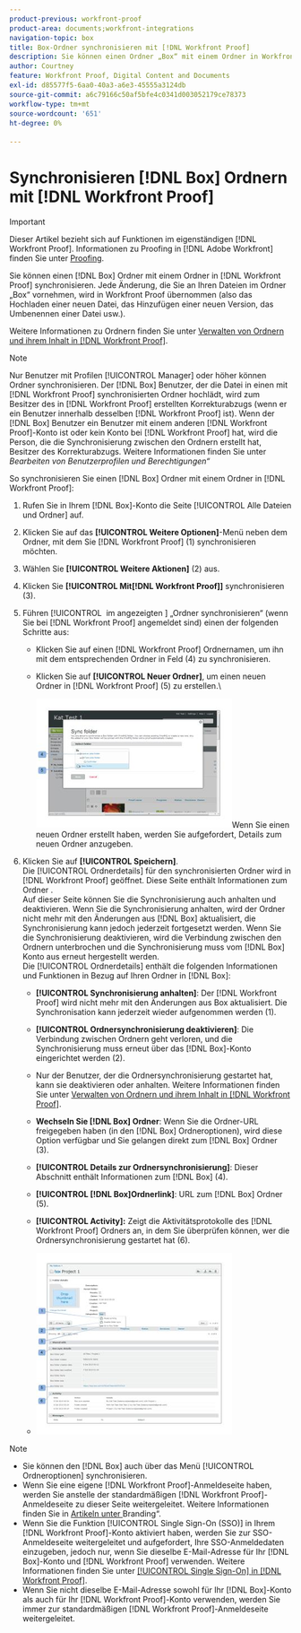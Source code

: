 ```yaml
---
product-previous: workfront-proof
product-area: documents;workfront-integrations
navigation-topic: box
title: Box-Ordner synchronisieren mit [!DNL Workfront Proof]
description: Sie können einen Ordner „Box“ mit einem Ordner in Workfront Proof synchronisieren. Jede Änderung, die Sie an Ihren Dateien im Ordner „Box“ vornehmen, wird in Workfront Proof übernommen (also das Hochladen einer neuen Datei, das Hinzufügen einer neuen Version, das Umbenennen einer Datei usw.).
author: Courtney
feature: Workfront Proof, Digital Content and Documents
exl-id: d85577f5-6aa0-40a3-a6e3-45555a3124db
source-git-commit: a6c79166c50af5bfe4c0341d003052179ce78373
workflow-type: tm+mt
source-wordcount: '651'
ht-degree: 0%

---
```


# Synchronisieren [!DNL Box] Ordnern mit [!DNL Workfront Proof]

>[!IMPORTANT]
>
>Dieser Artikel bezieht sich auf Funktionen im eigenständigen [!DNL Workfront Proof]. Informationen zu Proofing in [!DNL Adobe Workfront] finden Sie unter [Proofing](../../../review-and-approve-work/proofing/proofing.md).

Sie können einen [!DNL Box] Ordner mit einem Ordner in [!DNL Workfront Proof] synchronisieren. Jede Änderung, die Sie an Ihren Dateien im Ordner „Box“ vornehmen, wird in Workfront Proof übernommen (also das Hochladen einer neuen Datei, das Hinzufügen einer neuen Version, das Umbenennen einer Datei usw.).

Weitere Informationen zu Ordnern finden Sie unter [Verwalten von Ordnern und ihrem Inhalt in [!DNL Workfront Proof]](../../../workfront-proof/wp-work-proofsfiles/organize-your-work/manage-folders-and-contents.md).

>[!NOTE]
>
>Nur Benutzer mit Profilen [!UICONTROL Manager] oder höher können Ordner synchronisieren. Der [!DNL Box] Benutzer, der die Datei in einen mit [!DNL Workfront Proof] synchronisierten Ordner hochlädt, wird zum Besitzer des in [!DNL Workfront Proof] erstellten Korrekturabzugs (wenn er ein Benutzer innerhalb desselben [!DNL Workfront Proof] ist). Wenn der [!DNL Box] Benutzer ein Benutzer mit einem anderen [!DNL Workfront Proof]-Konto ist oder kein Konto bei [!DNL Workfront Proof] hat, wird die Person, die die Synchronisierung zwischen den Ordnern erstellt hat, Besitzer des Korrekturabzugs. Weitere Informationen finden Sie unter *Bearbeiten von Benutzerprofilen und Berechtigungen“*

So synchronisieren Sie einen [!DNL Box] Ordner mit einem Ordner in [!DNL Workfront Proof]:

1. Rufen Sie in Ihrem [!DNL Box]-Konto die Seite [!UICONTROL Alle Dateien und Ordner] auf.
1. Klicken Sie auf das **[!UICONTROL Weitere Optionen]**-Menü neben dem Ordner, mit dem Sie [!DNL Workfront Proof] (1) synchronisieren möchten.
1. Wählen Sie **[!UICONTROL Weitere Aktionen]** (2) aus.
1. Klicken Sie **[!UICONTROL Mit[!DNL Workfront Proof]]** synchronisieren (3).
1. Führen [!UICONTROL &#x200B; im angezeigten &#x200B;] „Ordner synchronisieren“ (wenn Sie bei [!DNL Workfront Proof] angemeldet sind) einen der folgenden Schritte aus:

   * Klicken Sie auf einen [!DNL Workfront Proof] Ordnernamen, um ihn mit dem entsprechenden Ordner in Feld (4) zu synchronisieren.
   * Klicken Sie auf **[!UICONTROL Neuer Ordner]**, um einen neuen Ordner in [!DNL Workfront Proof] (5) zu erstellen.\

     ![folder_sync_2.jpg](assets/folder-sync-2-350x231.jpg)Wenn Sie einen neuen Ordner erstellt haben, werden Sie aufgefordert, Details zum neuen Ordner anzugeben.

1. Klicken Sie auf **[!UICONTROL Speichern]**.\
   Die [!UICONTROL Ordnerdetails] für den synchronisierten Ordner wird in [!DNL Workfront Proof] geöffnet. Diese Seite enthält Informationen zum Ordner .\
   Auf dieser Seite können Sie die Synchronisierung auch anhalten und deaktivieren. Wenn Sie die Synchronisierung anhalten, wird der Ordner nicht mehr mit den Änderungen aus [!DNL Box] aktualisiert, die Synchronisierung kann jedoch jederzeit fortgesetzt werden. Wenn Sie die Synchronisierung deaktivieren, wird die Verbindung zwischen den Ordnern unterbrochen und die Synchronisierung muss vom [!DNL Box] Konto aus erneut hergestellt werden.\
   Die [!UICONTROL Ordnerdetails] enthält die folgenden Informationen und Funktionen in Bezug auf Ihren Ordner in [!DNL Box]:

   * **[!UICONTROL Synchronisierung anhalten]**: Der [!DNL Workfront Proof] wird nicht mehr mit den Änderungen aus Box aktualisiert. Die Synchronisation kann jederzeit wieder aufgenommen werden (1).
   * **[!UICONTROL Ordnersynchronisierung deaktivieren]**: Die Verbindung zwischen Ordnern geht verloren, und die Synchronisierung muss erneut über das [!DNL Box]-Konto eingerichtet werden (2).

   * Nur der Benutzer, der die Ordnersynchronisierung gestartet hat, kann sie deaktivieren oder anhalten. Weitere Informationen finden Sie unter [Verwalten von Ordnern und ihrem Inhalt in [!DNL Workfront Proof]](../../../workfront-proof/wp-work-proofsfiles/organize-your-work/manage-folders-and-contents.md).
   * **Wechseln Sie [!DNL Box] Ordner**: Wenn Sie die Ordner-URL freigegeben haben (in den [!DNL Box] Ordneroptionen), wird diese Option verfügbar und Sie gelangen direkt zum [!DNL Box] Ordner (3).
   * **[!UICONTROL Details zur Ordnersynchronisierung]**: Dieser Abschnitt enthält Informationen zum [!DNL Box] (4).
   * **[!UICONTROL [!DNL Box]Ordnerlink]**: URL zum [!DNL Box] Ordner (5).
   * **[!UICONTROL Activity]:** Zeigt die Aktivitätsprotokolle des [!DNL Workfront Proof] Ordners an, in dem Sie überprüfen können, wer die Ordnersynchronisierung gestartet hat (6).
   * ![folder_details__1_.jpg](assets/folder-details--1--350x324.jpg)

>[!NOTE]
>
>* Sie können den [!DNL Box] auch über das Menü [!UICONTROL Ordneroptionen] synchronisieren.
>* Wenn Sie eine eigene [!DNL Workfront Proof]-Anmeldeseite haben, werden Sie anstelle der standardmäßigen [!DNL Workfront Proof]-Anmeldeseite zu dieser Seite weitergeleitet. Weitere Informationen finden Sie in [ Artikeln unter ](https://support.workfront.com/hc/en-us/sections/115000921208-Branding)Branding“.
>* Wenn Sie die Funktion [!UICONTROL Single Sign-On (SSO)] in Ihrem [!DNL Workfront Proof]-Konto aktiviert haben, werden Sie zur SSO-Anmeldeseite weitergeleitet und aufgefordert, Ihre SSO-Anmeldedaten einzugeben, jedoch nur, wenn Sie dieselbe E-Mail-Adresse für Ihr [!DNL Box]-Konto und [!DNL Workfront Proof] verwenden. Weitere Informationen finden Sie unter [[!UICONTROL Single Sign-On] in [!DNL Workfront Proof]](../../../workfront-proof/wp-acct-admin/managing-security/single-sign-on-overview.md).
>* Wenn Sie nicht dieselbe E-Mail-Adresse sowohl für Ihr [!DNL Box]-Konto als auch für Ihr [!DNL Workfront Proof]-Konto verwenden, werden Sie immer zur standardmäßigen [!DNL Workfront Proof]-Anmeldeseite weitergeleitet.
>


